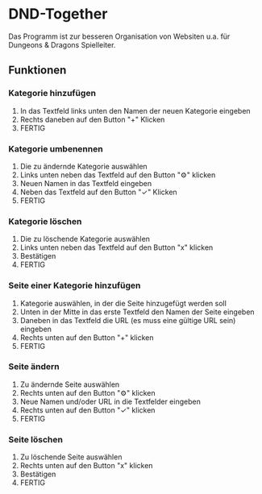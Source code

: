 # DND-Together

Das Programm ist zur besseren Organisation von Websiten u.a. für Dungeons & Dragons Spielleiter.

## Funktionen

### Kategorie hinzufügen
1. In das Textfeld links unten den Namen der neuen Kategorie eingeben
2. Rechts daneben auf den Button "+" Klicken
3. FERTIG

### Kategorie umbenennen
1. Die zu ändernde Kategorie auswählen
2. Links unten neben das Textfeld auf den Button "⚙" klicken
3. Neuen Namen in das Textfeld eingeben
4. Neben das Textfeld auf den Button "✓" Klicken
5. FERTIG

### Kategorie löschen
1. Die zu löschende Kategorie auswählen
2. Links unten neben das Textfeld auf den Button "x" klicken
3. Bestätigen
4. FERTIG

### Seite einer Kategorie hinzufügen
1. Kategorie auswählen, in der die Seite hinzugefügt werden soll
2. Unten in der Mitte in das erste Textfeld den Namen der Seite eingeben
3. Daneben in das Textfeld die URL (es muss eine gültige URL sein) eingeben
4. Rechts unten auf den Button "+" klicken
5. FERTIG

### Seite ändern
1. Zu ändernde Seite auswählen
2. Rechts unten auf den Button "⚙" klicken
3. Neue Namen und/oder URL in die Textfelder eingeben
4. Rechts unten auf den Button "✓" klicken
5. FERTIG

### Seite löschen
1. Zu löschende Seite auswählen
2. Rechts unten auf den Button "x" klicken
3. Bestätigen
4. FERTIG
